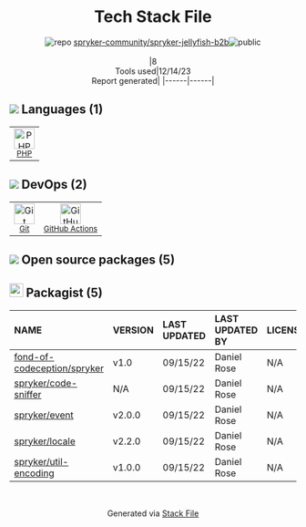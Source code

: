 <!--
&lt;--- Readme.md Snippet without images Start ---&gt;
## Tech Stack
spryker-community/spryker-jellyfish-b2b is built on the following main stack:

- [PHP](http://www.php.net/) – Languages
- [GitHub Actions](https://github.com/features/actions) – Continuous Integration

Full tech stack [here](/techstack.md)

&lt;--- Readme.md Snippet without images End ---&gt;

&lt;--- Readme.md Snippet with images Start ---&gt;
## Tech Stack
spryker-community/spryker-jellyfish-b2b is built on the following main stack:

- <img width='25' height='25' src='https://img.stackshare.io/service/991/hwUcGZ41_400x400.jpg' alt='PHP'/> [PHP](http://www.php.net/) – Languages
- <img width='25' height='25' src='https://img.stackshare.io/service/11563/actions.png' alt='GitHub Actions'/> [GitHub Actions](https://github.com/features/actions) – Continuous Integration

Full tech stack [here](/techstack.md)

&lt;--- Readme.md Snippet with images End ---&gt;
-->
<div align="center">

# Tech Stack File
![](https://img.stackshare.io/repo.svg "repo") [spryker-community/spryker-jellyfish-b2b](https://github.com/spryker-community/spryker-jellyfish-b2b)![](https://img.stackshare.io/public_badge.svg "public")
<br/><br/>
|8<br/>Tools used|12/14/23 <br/>Report generated|
|------|------|
</div>

## <img src='https://img.stackshare.io/languages.svg'/> Languages (1)
<table><tr>
  <td align='center'>
  <img width='36' height='36' src='https://img.stackshare.io/service/991/hwUcGZ41_400x400.jpg' alt='PHP'>
  <br>
  <sub><a href="http://www.php.net/">PHP</a></sub>
  <br>
  <sub></sub>
</td>

</tr>
</table>

## <img src='https://img.stackshare.io/devops.svg'/> DevOps (2)
<table><tr>
  <td align='center'>
  <img width='36' height='36' src='https://img.stackshare.io/service/1046/git.png' alt='Git'>
  <br>
  <sub><a href="http://git-scm.com/">Git</a></sub>
  <br>
  <sub></sub>
</td>

<td align='center'>
  <img width='36' height='36' src='https://img.stackshare.io/service/11563/actions.png' alt='GitHub Actions'>
  <br>
  <sub><a href="https://github.com/features/actions">GitHub Actions</a></sub>
  <br>
  <sub></sub>
</td>

</tr>
</table>


## <img src='https://img.stackshare.io/group.svg' /> Open source packages (5)</h2>

## <img width='24' height='24' src='https://img.stackshare.io/package_manager/1778/default_90cb8b66e85ae5b95928b10bb076ab6a27c7e151.png'/> Packagist (5)

|NAME|VERSION|LAST UPDATED|LAST UPDATED BY|LICENSE|VULNERABILITIES|
|:------|:------|:------|:------|:------|:------|
|[fond-of-codeception/spryker](https://packagist.org/fond-of-codeception/spryker)|v1.0|09/15/22|Daniel Rose |N/A|N/A|
|[spryker/code-sniffer](https://packagist.org/spryker/code-sniffer)|N/A|09/15/22|Daniel Rose |N/A|N/A|
|[spryker/event](https://packagist.org/spryker/event)|v2.0.0|09/15/22|Daniel Rose |N/A|N/A|
|[spryker/locale](https://packagist.org/spryker/locale)|v2.2.0|09/15/22|Daniel Rose |N/A|N/A|
|[spryker/util-encoding](https://packagist.org/spryker/util-encoding)|v1.0.0|09/15/22|Daniel Rose |N/A|N/A|

<br/>
<div align='center'>

Generated via [Stack File](https://github.com/marketplace/stack-file)
